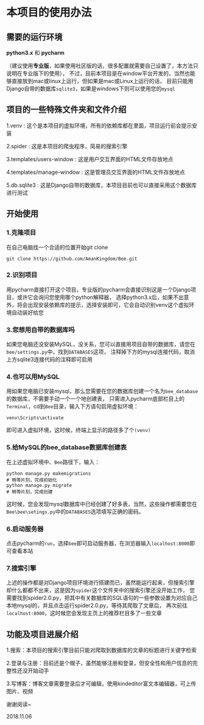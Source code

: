 # 本项目的使用办法

## 需要的运行环境
**python3.x** 和 **pycharm**

（建议使用**专业版**，如果使用社区版的话，很多配置就需要自己设置了，本方法只说明在专业版下的使用），
不过，目前本项目是在window平台开发的，当然也能够直接放到mac或linux上运行，但如果是mac或Linux上运行的话，
目前只能用Django自带的数据库`sqlite3`，如果是windows下则可以使用您的`mysql`

## 项目的一些特殊文件夹和文件介绍
1.venv
: 这个是本项目的虚拟环境，所有的依赖库都在里面，项目运行前会提示安装

2.spider
: 这是本项目的爬虫程序，简易的搜索引擎


3.templates/users-window
: 这是用户交互界面的HTML文件存放地点


4.templates/manage-window
: 这是管理员交互界面的HTML文件存放地点


5.db.sqlite3
: 这是Django自带的数据库，本项目目前也可以直接采用这个数据库进行测试

## 开始使用

### 1.克隆项目
在自己电脑找一个合适的位置开始git clone
```
git clone https://github.com/AmanKingdom/Bee.git
```

### 2.识别项目
用pycharm直接打开这个项目，专业版的pycharm会直接识别这是一个Django项目，或许它会询问您使用哪个python解释器，
选择python3.x后，如果不出意外，将会出现安装依赖库的提示，选择安装即可，它会自动识别venv这个虚拟环境自动装好给您

### 3.您想用自带的数据库吗
如果您电脑还没安装MySQL，没关系，您可以直接用项目自带的数据库，请您在`bee/settings.py`中，找到`DATABASES`这项，
注释掉下方的mysql连接代码，取消上方sqlite3连接代码的注释即可启用

### 4.也可以用MySQL
用如果您电脑已安装mysql，那么您需要在您的数据库创建一个名为`bee_database`的数据库，不需要手动一个一个地创建表，
只需进入pycharm底部栏目上的`Terminal`，cd到`Bee`目录，输入下方语句启用虚拟环境：
```
venv\Scripts\activate
```

即可进入虚拟环境，这时候，终端上显示的路径多了个`(venv)`

### 5.给MySQL的bee_database数据库创建表
在上述虚拟环境中、`Bee`路径下，输入：
```
python manage.py makemigrations
# 稍等片刻，完成初始化
python manage.py migrate
# 稍等片刻，完成创建
```
这时候，您会发现mysql数据库中已经创建了好多表，当然，这些操作都需要您在`Bee\bee\setings.py`中的`DATABASES`选项填写正确的密码。

### 6.启动服务器
点击pycharm的`run`，选择`bee`即可启动服务器，在浏览器输入`localhost:8000`即可查看本站

### 7.搜索引擎
上述的操作都是对Django项目环境进行搭建而已，虽然能运行起来，但搜索引擎却什么都都不出来，这是因为`spider`这个文件夹中的搜索引擎还没开始工作，
您需要找到spider2.0.py，把其中有关数据库的SQL语句的一些参数设置为对应自己本地mysql的，并且点击运行spider2.0.py，等待其爬取了文章后，
再次前往`localhost:8000`，这时候您会发现主页上的推荐栏目多了一些文章

## 功能及项目进展介绍
1.搜索：本项目的搜索引擎目前只能对爬取到数据库的文章的标题进行关键字检索


2.登录与注册：目前还是个幌子，虽然能够注册和登录，但安全性和用户信息的完整性还没开始动手


3.写博客：博客文章需要登录后才可编辑，使用kindeditor富文本编辑器，可上传图片、视频



谢谢阅读~

2018.11.06




